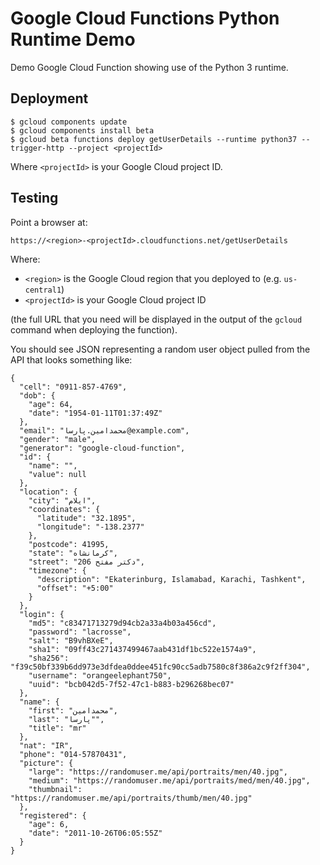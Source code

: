 # Google Cloud Functions Python Runtime Demo

Demo Google Cloud Function showing use of the Python 3 runtime.

## Deployment

```
$ gcloud components update
$ gcloud components install beta
$ gcloud beta functions deploy getUserDetails --runtime python37 --trigger-http --project <projectId>
```

Where `<projectId>` is your Google Cloud project ID.

## Testing

Point a browser at:

```
https://<region>-<projectId>.cloudfunctions.net/getUserDetails
```

Where:

* `<region>` is the Google Cloud region that you deployed to (e.g. `us-central1`)
* `<projectId>` is your Google Cloud project ID

(the full URL that you need will be displayed in the output of the `gcloud` command when deploying the function).

You should see JSON representing a random user object pulled from the API that looks something like:

```
{
  "cell": "0911-857-4769", 
  "dob": {
    "age": 64, 
    "date": "1954-01-11T01:37:49Z"
  }, 
  "email": "محمدامين.پارسا@example.com", 
  "gender": "male", 
  "generator": "google-cloud-function", 
  "id": {
    "name": "", 
    "value": null
  }, 
  "location": {
    "city": "ایلام", 
    "coordinates": {
      "latitude": "32.1895", 
      "longitude": "-138.2377"
    }, 
    "postcode": 41995, 
    "state": "کرمانشاه", 
    "street": "206 دکتر مفتح", 
    "timezone": {
      "description": "Ekaterinburg, Islamabad, Karachi, Tashkent", 
      "offset": "+5:00"
    }
  }, 
  "login": {
    "md5": "c83471713279d94cb2a33a4b03a456cd", 
    "password": "lacrosse", 
    "salt": "B9vhBXeE", 
    "sha1": "09ff43c271437499467aab431df1bc522e1574a9", 
    "sha256": "f39c50bf339b6dd973e3dfdea0ddee451fc90cc5adb7580c8f386a2c9f2ff304", 
    "username": "orangeelephant750", 
    "uuid": "bcb042d5-7f52-47c1-b883-b296268bec07"
  }, 
  "name": {
    "first": "محمدامين", 
    "last": "پارسا"", 
    "title": "mr"
  }, 
  "nat": "IR", 
  "phone": "014-57870431", 
  "picture": {
    "large": "https://randomuser.me/api/portraits/men/40.jpg", 
    "medium": "https://randomuser.me/api/portraits/med/men/40.jpg", 
    "thumbnail": "https://randomuser.me/api/portraits/thumb/men/40.jpg"
  }, 
  "registered": {
    "age": 6, 
    "date": "2011-10-26T06:05:55Z"
  }
}
```
